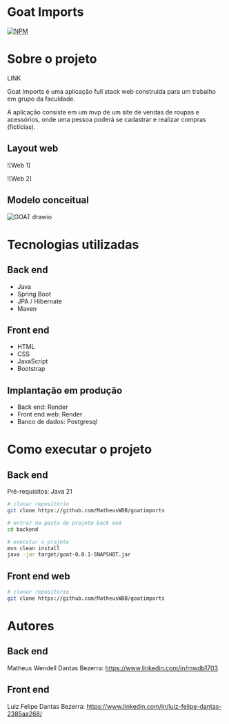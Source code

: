 # Goat Imports 
[![NPM](https://img.shields.io/npm/l/react)](https://github.com/MatheusWDB/goatimports/blob/main/LICENSE) 

# Sobre o projeto

LINK

Goat Imports é uma aplicação full stack web construída para um trabalho em grupo da faculdade.

A aplicação consiste em um mvp de um site de vendas de roupas e acessórios, onde uma pessoa poderá se cadastrar e realizar compras (fictícias).

## Layout web
![Web 1]

![Web 2]

## Modelo conceitual
![GOAT drawio](https://github.com/user-attachments/assets/e754d029-b2eb-4798-991c-bfa03b9740d8)


# Tecnologias utilizadas
## Back end
- Java
- Spring Boot
- JPA / Hibernate
- Maven
## Front end
- HTML
- CSS
- JavaScript
- Bootstrap
## Implantação em produção
- Back end: Render
- Front end web: Render
- Banco de dados: Postgresql

# Como executar o projeto

## Back end
Pré-requisitos: Java 21

```bash
# clonar repositório
git clone https://github.com/MatheusWDB/goatimports

# entrar na pasta do projeto back end
cd backend

# executar o projeto
mvn clean install
java -jar target/goat-0.0.1-SNAPSHOT.jar
```

## Front end web

```bash
# clonar repositório
git clone https://github.com/MatheusWDB/goatimports
```

# Autores

## Back end
Matheus Wendell Dantas Bezerra:
https://www.linkedin.com/in/mwdb1703

## Front end
Luiz Felipe Dantas Bezerra:
https://www.linkedin.com/in/luiz-felipe-dantas-2385aa268/
